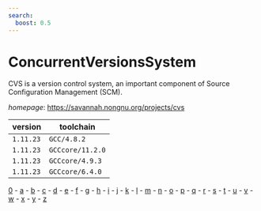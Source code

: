 ```yaml
---
search:
  boost: 0.5
---
```

# ConcurrentVersionsSystem

CVS is a version control system, an important component of  Source Configuration Management (SCM).

*homepage*: <https://savannah.nongnu.org/projects/cvs>

version | toolchain
--------|----------
``1.11.23`` | ``GCC/4.8.2``
``1.11.23`` | ``GCCcore/11.2.0``
``1.11.23`` | ``GCCcore/4.9.3``
``1.11.23`` | ``GCCcore/6.4.0``

[0](../0/index.md) - [a](../a/index.md) - [b](../b/index.md) - [c](../c/index.md) - [d](../d/index.md) - [e](../e/index.md) - [f](../f/index.md) - [g](../g/index.md) - [h](../h/index.md) - [i](../i/index.md) - [j](../j/index.md) - [k](../k/index.md) - [l](../l/index.md) - [m](../m/index.md) - [n](../n/index.md) - [o](../o/index.md) - [p](../p/index.md) - [q](../q/index.md) - [r](../r/index.md) - [s](../s/index.md) - [t](../t/index.md) - [u](../u/index.md) - [v](../v/index.md) - [w](../w/index.md) - [x](../x/index.md) - [y](../y/index.md) - [z](../z/index.md)

